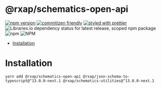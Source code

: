 @rxap/schematics-open-api
======

[![npm version](https://img.shields.io/npm/v/@rxap/schematics-open-api?style=flat-square)](https://www.npmjs.com/package/@rxap/schematics-open-api)
[![commitizen friendly](https://img.shields.io/badge/commitizen-friendly-brightgreen.svg?style=flat-square)](https://commitizen.github.io/cz-cli/)
[![styled with prettier](https://img.shields.io/badge/styled_with-prettier-ff69b4.svg?style=flat-square)](https://github.com/prettier/prettier)
![Libraries.io dependency status for latest release, scoped npm package](https://img.shields.io/librariesio/release/npm/@rxap/schematics-open-api)
![npm](https://img.shields.io/npm/dm/@rxap/schematics-open-api)
![NPM](https://img.shields.io/npm/l/@rxap/schematics-open-api)

> 

- [Installation](#installation)

# Installation

```
yarn add @rxap/schematics-open-api @rxap/json-schema-to-typescript@^13.0.0-next.1 @rxap/schematics-utilities@^13.0.0-next.1
```


